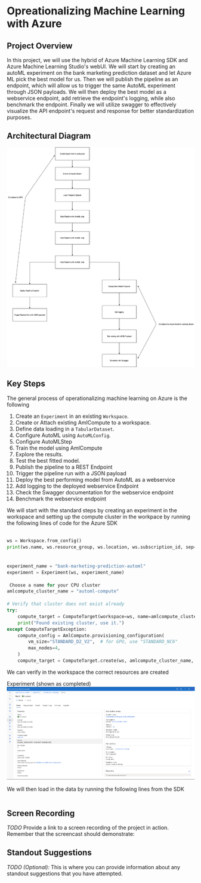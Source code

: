 # Opreationalizing Machine Learning with Azure

## Project Overview

In this project, we will use the hybrid of Azure Machine Learning SDK and Azure Machine Learning Studio's webUI. We will start by creating an autoML experiment on the bank marketing prediction dataset and let Azure ML pick the best model for us. Then we will publish the pipeline as an endpoint, which will allow us to trigger the same AutoML experiment through JSON payloads. We will then deploy the best model as a webservice endpoint, add retrieve the endpoint's logging, while also benchmark the endpoint. Finally we will utilize swagger to effectively visualize the API endpoint's request and response for better standardization purposes.

## Architectural Diagram

![Screenshot](images/Architecture.png)

## Key Steps

The general process of operationalizing machine learning on Azure is the following 

1. Create an `Experiment` in an existing `Workspace`.
2. Create or Attach existing AmlCompute to a workspace.
3. Define data loading in a `TabularDataset`.
4. Configure AutoML using `AutoMLConfig`.
5. Configure AutoMLStep
6. Train the model using AmlCompute
7. Explore the results.
8. Test the best fitted model.
9. Publish the pipeline to a REST Endpoint
10. Trigger the pipeline run with a JSON payload
11. Deploy the best performing model from AutoML as a webservice
12. Add logging to the deployed webservice Endpoint
13. Check the Swagger documentation for the webservice endpoint
14. Benchmark the webservice endpoint

We will start with the standard steps by creating an experiment in the workspace and setting up the compute cluster in the workpace by running the following lines of code for the Azure SDK

```python

ws = Workspace.from_config()
print(ws.name, ws.resource_group, ws.location, ws.subscription_id, sep="\n")


experiment_name = "bank-marketing-prediction-automl"
experiment = Experiment(ws, experiment_name)

 Choose a name for your CPU cluster
amlcompute_cluster_name = "automl-compute"

# Verify that cluster does not exist already
try:
    compute_target = ComputeTarget(workspace=ws, name=amlcompute_cluster_name)
    print("Found existing cluster, use it.")
except ComputeTargetException:
    compute_config = AmlCompute.provisioning_configuration(
        vm_size="STANDARD_D2_V2",  # for GPU, use "STANDARD_NC6" 
        max_nodes=4,
    )
    compute_target = ComputeTarget.create(ws, amlcompute_cluster_name, compute_config)
```

We can verify in the workspace the correct resources are created

Experiment (shown as completed)
![Screenshot](images/Completed%20experiment.png)

We will then load in the data by running the following lines from the SDK

```python


```


## Screen Recording
*TODO* Provide a link to a screen recording of the project in action. Remember that the screencast should demonstrate:

## Standout Suggestions
*TODO (Optional):* This is where you can provide information about any standout suggestions that you have attempted.
